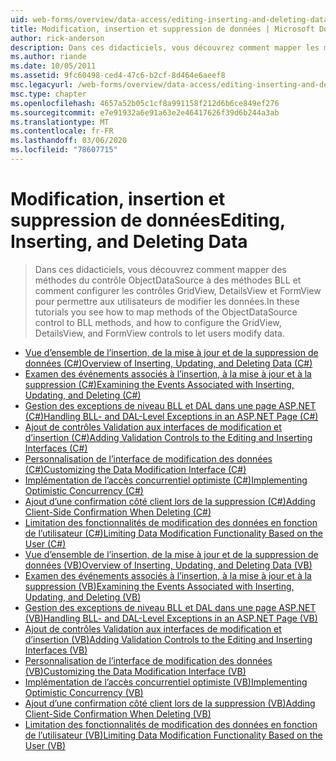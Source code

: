 ```yaml
---
uid: web-forms/overview/data-access/editing-inserting-and-deleting-data/index
title: Modification, insertion et suppression de données | Microsoft Docs
author: rick-anderson
description: Dans ces didacticiels, vous découvrez comment mapper les méthodes du contrôle ObjectDataSource aux méthodes BLL et comment configurer les co... GridView, DetailsView et FormView.
ms.author: riande
ms.date: 10/05/2011
ms.assetid: 9fc60498-ced4-47c6-b2cf-8d464e6aeef8
msc.legacyurl: /web-forms/overview/data-access/editing-inserting-and-deleting-data
msc.type: chapter
ms.openlocfilehash: 4657a52b05c1cf8a991158f212d6b6ce849ef276
ms.sourcegitcommit: e7e91932a6e91a63e2e46417626f39d6b244a3ab
ms.translationtype: MT
ms.contentlocale: fr-FR
ms.lasthandoff: 03/06/2020
ms.locfileid: "78607715"
---
```

# <a name="editing-inserting-and-deleting-data"></a><span data-ttu-id="db39a-103">Modification, insertion et suppression de données</span><span class="sxs-lookup"><span data-stu-id="db39a-103">Editing, Inserting, and Deleting Data</span></span>

> <span data-ttu-id="db39a-104">Dans ces didacticiels, vous découvrez comment mapper des méthodes du contrôle ObjectDataSource à des méthodes BLL et comment configurer les contrôles GridView, DetailsView et FormView pour permettre aux utilisateurs de modifier les données.</span><span class="sxs-lookup"><span data-stu-id="db39a-104">In these tutorials you see how to map methods of the ObjectDataSource control to BLL methods, and how to configure the GridView, DetailsView, and FormView controls to let users modify data.</span></span>

- [<span data-ttu-id="db39a-105">Vue d’ensemble de l’insertion, de la mise à jour et de la suppression de données (C#)</span><span class="sxs-lookup"><span data-stu-id="db39a-105">Overview of Inserting, Updating, and Deleting Data (C#)</span></span>](an-overview-of-inserting-updating-and-deleting-data-cs.md)
- [<span data-ttu-id="db39a-106">Examen des événements associés à l’insertion, à la mise à jour et à la suppression (C#)</span><span class="sxs-lookup"><span data-stu-id="db39a-106">Examining the Events Associated with Inserting, Updating, and Deleting (C#)</span></span>](examining-the-events-associated-with-inserting-updating-and-deleting-cs.md)
- [<span data-ttu-id="db39a-107">Gestion des exceptions de niveau BLL et DAL dans une page ASP.NET (C#)</span><span class="sxs-lookup"><span data-stu-id="db39a-107">Handling BLL- and DAL-Level Exceptions in an ASP.NET Page (C#)</span></span>](handling-bll-and-dal-level-exceptions-in-an-asp-net-page-cs.md)
- [<span data-ttu-id="db39a-108">Ajout de contrôles Validation aux interfaces de modification et d’insertion (C#)</span><span class="sxs-lookup"><span data-stu-id="db39a-108">Adding Validation Controls to the Editing and Inserting Interfaces (C#)</span></span>](adding-validation-controls-to-the-editing-and-inserting-interfaces-cs.md)
- [<span data-ttu-id="db39a-109">Personnalisation de l’interface de modification des données (C#)</span><span class="sxs-lookup"><span data-stu-id="db39a-109">Customizing the Data Modification Interface (C#)</span></span>](customizing-the-data-modification-interface-cs.md)
- [<span data-ttu-id="db39a-110">Implémentation de l’accès concurrentiel optimiste (C#)</span><span class="sxs-lookup"><span data-stu-id="db39a-110">Implementing Optimistic Concurrency (C#)</span></span>](implementing-optimistic-concurrency-cs.md)
- [<span data-ttu-id="db39a-111">Ajout d’une confirmation côté client lors de la suppression (C#)</span><span class="sxs-lookup"><span data-stu-id="db39a-111">Adding Client-Side Confirmation When Deleting (C#)</span></span>](adding-client-side-confirmation-when-deleting-cs.md)
- [<span data-ttu-id="db39a-112">Limitation des fonctionnalités de modification des données en fonction de l’utilisateur (C#)</span><span class="sxs-lookup"><span data-stu-id="db39a-112">Limiting Data Modification Functionality Based on the User (C#)</span></span>](limiting-data-modification-functionality-based-on-the-user-cs.md)
- [<span data-ttu-id="db39a-113">Vue d’ensemble de l’insertion, de la mise à jour et de la suppression de données (VB)</span><span class="sxs-lookup"><span data-stu-id="db39a-113">Overview of Inserting, Updating, and Deleting Data (VB)</span></span>](an-overview-of-inserting-updating-and-deleting-data-vb.md)
- [<span data-ttu-id="db39a-114">Examen des événements associés à l’insertion, à la mise à jour et à la suppression (VB)</span><span class="sxs-lookup"><span data-stu-id="db39a-114">Examining the Events Associated with Inserting, Updating, and Deleting (VB)</span></span>](examining-the-events-associated-with-inserting-updating-and-deleting-vb.md)
- [<span data-ttu-id="db39a-115">Gestion des exceptions de niveau BLL et DAL dans une page ASP.NET (VB)</span><span class="sxs-lookup"><span data-stu-id="db39a-115">Handling BLL- and DAL-Level Exceptions in an ASP.NET Page (VB)</span></span>](handling-bll-and-dal-level-exceptions-in-an-asp-net-page-vb.md)
- [<span data-ttu-id="db39a-116">Ajout de contrôles Validation aux interfaces de modification et d’insertion (VB)</span><span class="sxs-lookup"><span data-stu-id="db39a-116">Adding Validation Controls to the Editing and Inserting Interfaces (VB)</span></span>](adding-validation-controls-to-the-editing-and-inserting-interfaces-vb.md)
- [<span data-ttu-id="db39a-117">Personnalisation de l’interface de modification des données (VB)</span><span class="sxs-lookup"><span data-stu-id="db39a-117">Customizing the Data Modification Interface (VB)</span></span>](customizing-the-data-modification-interface-vb.md)
- [<span data-ttu-id="db39a-118">Implémentation de l’accès concurrentiel optimiste (VB)</span><span class="sxs-lookup"><span data-stu-id="db39a-118">Implementing Optimistic Concurrency (VB)</span></span>](implementing-optimistic-concurrency-vb.md)
- [<span data-ttu-id="db39a-119">Ajout d’une confirmation côté client lors de la suppression (VB)</span><span class="sxs-lookup"><span data-stu-id="db39a-119">Adding Client-Side Confirmation When Deleting (VB)</span></span>](adding-client-side-confirmation-when-deleting-vb.md)
- [<span data-ttu-id="db39a-120">Limitation des fonctionnalités de modification des données en fonction de l’utilisateur (VB)</span><span class="sxs-lookup"><span data-stu-id="db39a-120">Limiting Data Modification Functionality Based on the User (VB)</span></span>](limiting-data-modification-functionality-based-on-the-user-vb.md)
